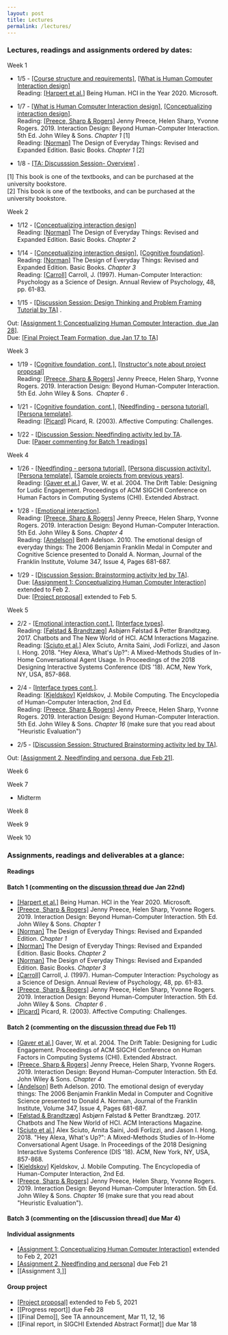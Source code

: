 ```yaml
---
layout: post
title: Lectures
permalink: /lectures/
---
```


### Lectures, readings and assignments ordered by dates:
Week 1  
- 1/5 - [[Course structure and requirements]](https://canvas.ucdavis.edu/courses/539971/files/folder/Lectures?preview=11228808), [[What is Human Computer Interaction design]](https://canvas.ucdavis.edu/courses/539971/files/folder/Lectures?preview=11228961)  
Reading:  [[Harpert et al.]](https://www.microsoft.com/en-us/research/uploads/prod/2019/03/beinghumana3-1.pdf) Being Human. HCI in the Year 2020. Microsoft.

- 1/7 - [[What is Human Computer Interaction design]](https://canvas.ucdavis.edu/courses/539971/files/folder/Lectures?preview=11228961), [[Conceptualizing interaction design]](https://canvas.ucdavis.edu/courses/539971/files/folder/Lectures?preview=11252254).  
Reading: [[Preece, Sharp & Rogers]](http://www.id-book.com/) Jenny Preece, Helen Sharp, Yvonne Rogers. 2019. Interaction Design: Beyond Human-Computer Interaction. 5th Ed. John Wiley & Sons.  *Chapter 1* [1]   
Reading: [[Norman]](https://www.basicbooks.com/titles/don-norman/the-design-of-everyday-things/9780465050659/) The Design of Everyday Things: Revised and Expanded Edition. Basic Books. *Chapter 1* [2]  

- 1/8 - [[TA: Discusssion Session- Overview]](https://canvas.ucdavis.edu/courses/539971/files/folder/Discussion?preview=11291990) .   


[1] This book is one of the textbooks, and can be purchased at the university bookstore.  
[2] This book is one of the textbooks, and can be purchased at the university bookstore.

Week 2
- 1/12 - [[Conceptualizing interaction design]](https://canvas.ucdavis.edu/courses/539971/files/folder/Lectures?preview=11252254)     
Reading: [[Norman]](https://www.basicbooks.com/titles/don-norman/the-design-of-everyday-things/9780465050659/) The Design of Everyday Things: Revised and Expanded Edition. Basic Books. *Chapter 2*    

- 1/14 - [[Conceptualizing interaction design]](https://canvas.ucdavis.edu/courses/539971/files/folder/Lectures?preview=11252254),  [[Cognitive foundation]](https://canvas.ucdavis.edu/courses/539971/files/folder/Lectures?preview=11331329).   
Reading: [[Norman]](https://www.basicbooks.com/titles/don-norman/the-design-of-everyday-things/9780465050659/) The Design of Everyday Things: Revised and Expanded Edition. Basic Books. *Chapter 3*      
Reading: [[Carroll]](https://canvas.ucdavis.edu/courses/539971/files/folder/Readings%20(incomplete.%20check%20main%20website%20for%20complete%20readings)?preview=11331348) Carroll, J. (1997). Human-Computer Interaction: Psychology as a Science of Design. Annual Review of Psychology, 48, pp. 61-83.      

- 1/15 - [[Discussion Session: Design Thinking and Problem Framing Tutorial by TA]](https://canvas.ucdavis.edu/courses/539971/files/folder/Discussion?preview=11347468) .   


Out: [[Assignment 1: Conceptualizing Human Computer Interaction, due Jan 28]](https://canvas.ucdavis.edu/courses/539971/assignments/627432).  
Due: [[Final Project Team Formation, due Jan 17 to TA]](https://canvas.ucdavis.edu/courses/539971/assignments/626619)


Week 3
- 1/19 - [[Cognitive foundation, cont.]](https://canvas.ucdavis.edu/courses/539971/files/folder/Lectures?preview=11331329), [[Instructor's note about project proposal]](https://canvas.ucdavis.edu/courses/539971/files/folder/Lectures?preview=11391685)   
Reading: [[Preece, Sharp & Rogers]](http://www.id-book.com/) Jenny Preece, Helen Sharp, Yvonne Rogers. 2019. Interaction Design: Beyond Human-Computer Interaction. 5th Ed. John Wiley & Sons.  *Chapter 6* .  

- 1/21 -  [[Cognitive foundation, cont.]](https://canvas.ucdavis.edu/courses/539971/files/folder/Lectures?preview=11331329), [[Needfinding - persona tutorial]](https://canvas.ucdavis.edu/courses/539971/files/folder/Lectures?preview=11427316), [[Persona template]](https://asinthecity.com/2011/05/13/explaining-personas-used-in-ux-design-%E2%80%93-part-2/).   
Reading: [[Picard]](https://affect.media.mit.edu/pdfs/03.picard.pdf) Picard, R. (2003). Affective Computing: Challenges.   

- 1/22 - [[Discussion Session: Needfinding activity led by TA](https://canvas.ucdavis.edu/courses/539971/files/folder/Discussion?preview=11427248).  
Due: [[Paper commenting for Batch 1 readings]](https://canvas.ucdavis.edu/courses/539971/discussion_topics/641753)  


Week 4
- 1/26 - [[Needfinding - persona tutorial]](https://canvas.ucdavis.edu/courses/539971/files/folder/Lectures?preview=11427316), [[Persona discussion activity]](https://canvas.ucdavis.edu/courses/539971/files/folder/Lectures?preview=11507571), [[Persona template]](https://asinthecity.com/2011/05/13/explaining-personas-used-in-ux-design-%E2%80%93-part-2/), [[Sample projects from previous years]](https://canvas.ucdavis.edu/courses/539971/files/folder/Lectures?preview=11506090).  
Reading: [[Gaver et al.]](https://canvas.ucdavis.edu/courses/539971/files/folder/Readings%20(incomplete.%20check%20main%20website%20for%20complete%20readings)?preview=11505810) Gaver, W. et al. 2004. The Drift Table: Designing for Ludic Engagement. Proceedings of ACM SIGCHI Conference on Human Factors in Computing Systems (CHI). Extended Abstract.   

- 1/28 - [[Emotional interaction]](https://canvas.ucdavis.edu/courses/539971/files/folder/Lectures?preview=11539230).   
Reading: [[Preece, Sharp & Rogers]](http://www.id-book.com/) Jenny Preece, Helen Sharp, Yvonne Rogers. 2019. Interaction Design: Beyond Human-Computer Interaction. 5th Ed. John Wiley & Sons.  *Chapter 4*     
Reading: [[Andelson]](https://canvas.ucdavis.edu/courses/539971/files/folder/Readings%20(incomplete.%20check%20main%20website%20for%20complete%20readings)?preview=11537271) Beth Adelson. 2010. The emotional design of everyday things: The 2006 Benjamin Franklin Medal in Computer and Cognitive Science presented to Donald A. Norman, Journal of the Franklin Institute, Volume 347, Issue 4, Pages 681-687.  
  
- 1/29 - [[Discussion Session: Brainstorming activity led by TA]](https://canvas.ucdavis.edu/courses/539971/files/folder/Discussion?preview=11551354).  
Due: [[Assignment 1: Conceptualizing Human Computer Interaction]](https://canvas.ucdavis.edu/courses/539971/assignments/627432) extended to Feb 2.   
Due: [[Project proposal]](https://canvas.ucdavis.edu/courses/539971/assignments/628915) extended to Feb 5.  


Week 5
- 2/2 - [[Emotional interaction cont.]](https://canvas.ucdavis.edu/courses/539971/files/folder/Lectures?preview=11539230), [[Interface types]](https://canvas.ucdavis.edu/courses/539971/files/folder/Lectures?preview=11616537).    
Reading: [[Følstad & Brandtzæg]](https://canvas.ucdavis.edu/courses/539971/files/folder/Readings%20(incomplete.%20check%20main%20website%20for%20complete%20readings)?preview=11609759) Asbjørn Følstad & Petter Brandtzæg. 2017. Chatbots and The New World of HCI. ACM Interactions Magazine.  
Reading: [[Sciuto et al.]](https://canvas.ucdavis.edu/courses/539971/files/folder/Readings%20(incomplete.%20check%20main%20website%20for%20complete%20readings)?preview=11609764) Alex Sciuto, Arnita Saini, Jodi Forlizzi, and Jason I. Hong. 2018. "Hey Alexa, What's Up?": A Mixed-Methods Studies of In-Home Conversational Agent Usage. In Proceedings of the 2018 Designing Interactive Systems Conference (DIS '18). ACM, New York, NY, USA, 857-868.   

- 2/4 -  [[Interface types cont.]](https://canvas.ucdavis.edu/courses/539971/files/folder/Lectures?preview=11616537).                                   
Reading: [[Kjeldskov]](https://www.interaction-design.org/literature/book/the-encyclopedia-of-human-computer-interaction-2nd-ed/mobile-computing) Kjeldskov, J. Mobile Computing. The Encyclopedia of Human-Computer Interaction, 2nd Ed.    
Reading: [[Preece, Sharp & Rogers]](http://www.id-book.com/) Jenny Preece, Helen Sharp, Yvonne Rogers. 2019. Interaction Design: Beyond Human-Computer Interaction. 5th Ed. John Wiley & Sons.  *Chapter 16* (make sure that you read about "Heuristic Evaluation")  

- 2/5 - [[Discussion Session: Structured Brainstorming activity led by TA]](https://canvas.ucdavis.edu/courses/539971/files/folder/Discussion?preview=11664194). 

Out: [[Assignment 2, Needfinding and persona, due Feb 21]](https://canvas.ucdavis.edu/courses/539971/assignments/637449). 

Week 6

Week 7
- Midterm  

Week 8

Week 9

Week 10


### Assignments, readings and deliverables at a glance:

#### Readings
#### Batch 1 (commenting on the [discussion thread](https://canvas.ucdavis.edu/courses/539971/discussion_topics/641753) due Jan 22nd)
- [[Harpert et al.]](https://www.microsoft.com/en-us/research/uploads/prod/2019/03/beinghumana3-1.pdf) Being Human. HCI in the Year 2020. Microsoft.
- [[Preece, Sharp & Rogers]](http://www.id-book.com/) Jenny Preece, Helen Sharp, Yvonne Rogers. 2019. Interaction Design: Beyond Human-Computer Interaction. 5th Ed. John Wiley & Sons. *Chapter 1*
- [[Norman]](https://www.basicbooks.com/titles/don-norman/the-design-of-everyday-things/9780465050659/) The Design of Everyday Things: Revised and Expanded Edition. *Chapter 1*  
- [[Norman]](https://www.basicbooks.com/titles/don-norman/the-design-of-everyday-things/9780465050659/) The Design of Everyday Things: Revised and Expanded Edition. Basic Books. *Chapter 2*   
- [[Norman]](https://www.basicbooks.com/titles/don-norman/the-design-of-everyday-things/9780465050659/) The Design of Everyday Things: Revised and Expanded Edition. Basic Books. *Chapter 3*   
- [[Carroll]](https://canvas.ucdavis.edu/courses/539971/files/folder/Readings%20(incomplete.%20check%20main%20website%20for%20complete%20readings)?preview=11331348) Carroll, J. (1997). Human-Computer Interaction: Psychology as a Science of Design. Annual Review of Psychology, 48, pp. 61-83.  
- [[Preece, Sharp & Rogers]](http://www.id-book.com/) Jenny Preece, Helen Sharp, Yvonne Rogers. 2019. Interaction Design: Beyond Human-Computer Interaction. 5th Ed. John Wiley & Sons.  *Chapter 6* .  
- [[Picard]](https://affect.media.mit.edu/pdfs/03.picard.pdf) Picard, R. (2003). Affective Computing: Challenges.   

#### Batch 2 (commenting on the [discussion thread](https://canvas.ucdavis.edu/courses/539971/discussion_topics/659911) due Feb 11)

- [[Gaver et al.]](https://canvas.ucdavis.edu/courses/539971/files/folder/Readings%20(incomplete.%20check%20main%20website%20for%20complete%20readings)?preview=11505810) Gaver, W. et al. 2004. The Drift Table: Designing for Ludic Engagement. Proceedings of ACM SIGCHI Conference on Human Factors in Computing Systems (CHI). Extended Abstract.   
- [[Preece, Sharp & Rogers]](http://www.id-book.com/) Jenny Preece, Helen Sharp, Yvonne Rogers. 2019. Interaction Design: Beyond Human-Computer Interaction. 5th Ed. John Wiley & Sons.  *Chapter 4* 
- [[Andelson]](https://canvas.ucdavis.edu/courses/539971/files/folder/Readings%20(incomplete.%20check%20main%20website%20for%20complete%20readings)?preview=11537271) Beth Adelson. 2010. The emotional design of everyday things: The 2006 Benjamin Franklin Medal in Computer and Cognitive Science presented to Donald A. Norman, Journal of the Franklin Institute, Volume 347, Issue 4, Pages 681-687.  
- [[Følstad & Brandtzæg]](https://canvas.ucdavis.edu/courses/539971/files/folder/Readings%20(incomplete.%20check%20main%20website%20for%20complete%20readings)?preview=11609759) Asbjørn Følstad & Petter Brandtzæg. 2017. Chatbots and The New World of HCI. ACM Interactions Magazine.   
- [[Sciuto et al.]](https://canvas.ucdavis.edu/courses/539971/files/folder/Readings%20(incomplete.%20check%20main%20website%20for%20complete%20readings)?preview=11609764) Alex Sciuto, Arnita Saini, Jodi Forlizzi, and Jason I. Hong. 2018. "Hey Alexa, What's Up?": A Mixed-Methods Studies of In-Home Conversational Agent Usage. In Proceedings of the 2018 Designing Interactive Systems Conference (DIS '18). ACM, New York, NY, USA, 857-868.  
- [[Kjeldskov]](https://www.interaction-design.org/literature/book/the-encyclopedia-of-human-computer-interaction-2nd-ed/mobile-computing) Kjeldskov, J. Mobile Computing. The Encyclopedia of Human-Computer Interaction, 2nd Ed.     
- [[Preece, Sharp & Rogers]](http://www.id-book.com/) Jenny Preece, Helen Sharp, Yvonne Rogers. 2019. Interaction Design: Beyond Human-Computer Interaction. 5th Ed. John Wiley & Sons.  *Chapter 16* (make sure that you read about "Heuristic Evaluation").   


#### Batch 3 (commenting on the [discussion thread] due Mar 4)



#### Individual assignments
- [[Assignment 1: Conceptualizing Human Computer Interaction]](https://canvas.ucdavis.edu/courses/539971/assignments/627432) extended to Feb 2, 2021 
- [[Assignment 2, Needfinding and persona]](https://canvas.ucdavis.edu/courses/539971/assignments/637449) due Feb 21
- [[Assignment 3,]]

#### Group project
- [[Project proposal]](https://canvas.ucdavis.edu/courses/539971/assignments/628915) extended to Feb 5, 2021
- [[Progress report]] due Feb 28
- [[Final Demo]], See TA announcement, Mar 11, 12, 16
- [[Final report, in SIGCHI Extended Abstract Format]] due Mar 18
